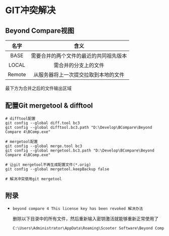 # GIT冲突解决

## Beyond Compare视图

|  名字  |                  含义                  |
| :----: | :------------------------------------: |
|  BASE  | 需要合并的两个文件的最近的共同祖先版本 |
| LOCAL  |          需合并的分支上的文件          |
| Remote |  从服务器将上一次提交拉取到本地的文件  |

最下方为合并之后的文件输出区域

## 配置Git mergetool & difftool

```shell
# difftool配置
git config --global diff.tool bc3
git config --global difftool.bc3.path "D:\Develop\BCompare\Beyond Compare 4\BComp.exe"

# mergetool配置
git config --global merge.tool bc3
git config --global mergetool.bc3.path "D:\Develop\BCompare\Beyond Compare 4\BComp.exe"

# 让git mergetool不再生成配置文件(*.orig)
git config --global mergetool.keepBackup false

# 解决冲突使用git mergetool
```

## 附录

- `beyond compare 4 This license key has been revoked 解决办法`

  删除以下目录中的所有文件，然后重新输入密钥激活就能够重新正常使用了

  ```reStructuredText
  C:\Users\Administrator\AppData\Roaming\Scooter Software\Beyond Compare 4
  ```

  
